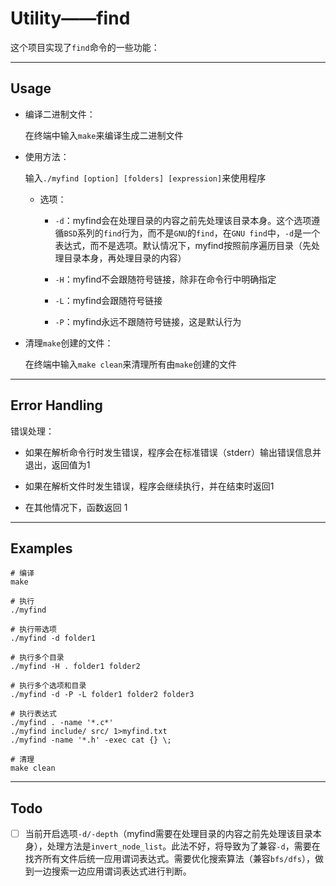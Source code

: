 # Utility——find

这个项目实现了`find`命令的一些功能：

---

## Usage

- 编译二进制文件：

    在终端中输入`make`来编译生成二进制文件

- 使用方法：
    
    输入`./myfind [option] [folders] [expression]`来使用程序

    - 选项：

        - `-d`：myfind会在处理目录的内容之前先处理该目录本身。这个选项遵循`BSD`系列的`find`行为，而不是`GNU`的`find`，在`GNU find`中，`-d`是一个表达式，而不是选项。默认情况下，myfind按照前序遍历目录（先处理目录本身，再处理目录的内容）

        - `-H`：myfind不会跟随符号链接，除非在命令行中明确指定

        - `-L`：myfind会跟随符号链接

        - `-P`：myfind永远不跟随符号链接，这是默认行为

- 清理`make`创建的文件：

    在终端中输入`make clean`来清理所有由`make`创建的文件

---

## Error Handling

错误处理：
    
- 如果在解析命令行时发生错误，程序会在标准错误（stderr）输出错误信息并退出，返回值为1

- 如果在解析文件时发生错误，程序会继续执行，并在结束时返回1

- 在其他情况下，函数返回 1

---

## Examples

```shell
# 编译
make
    
# 执行
./myfind
    
# 执行带选项
./myfind -d folder1
    
# 执行多个目录
./myfind -H . folder1 folder2
    
# 执行多个选项和目录
./myfind -d -P -L folder1 folder2 folder3
    
# 执行表达式
./myfind . -name '*.c*'    
./myfind include/ src/ 1>myfind.txt
./myfind -name '*.h' -exec cat {} \;
    
# 清理
make clean
```

---

## Todo

- [ ] 当前开启选项`-d/-depth`（myfind需要在处理目录的内容之前先处理该目录本身），处理方法是`invert_node_list`。此法不好，将导致为了兼容`-d`，需要在找齐所有文件后统一应用谓词表达式。需要优化搜索算法（兼容`bfs/dfs`），做到一边搜索一边应用谓词表达式进行判断。
